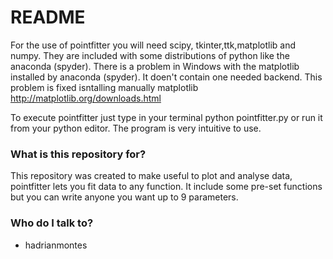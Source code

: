 # README #

 For the use of pointfitter you will need scipy, tkinter,ttk,matplotlib and numpy. They are included with some distributions of python like the anaconda (spyder). There is a problem in Windows with the matplotlib installed by anaconda (spyder). It doen't contain one needed backend. This problem is fixed isntalling manually matplotlib http://matplotlib.org/downloads.html
 
To execute pointfitter just type in your terminal python pointfitter.py or run it from your python editor. The program is very intuitive to use.

### What is this repository for? ###

This repository was created to make useful to plot and analyse data, pointfitter lets you fit data to any function. It include some pre-set functions but you can write anyone you want up to 9 parameters.


### Who do I talk to? ###

* hadrianmontes
